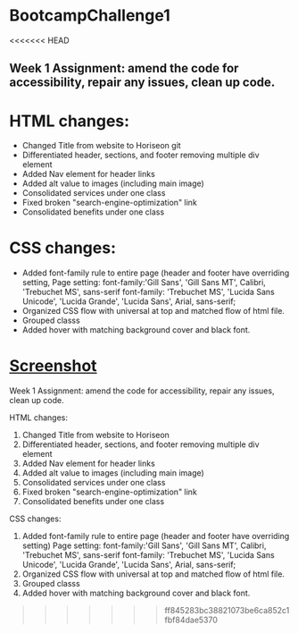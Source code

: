 # BootcampChallenge1
<<<<<<< HEAD
## Week 1 Assignment: amend the code for accessibility, repair any issues, clean up code.

# HTML changes:
 * Changed Title from website to Horiseon <!-- Changed <title>website</title> -->git 
 * Differentiated header, sections, and footer removing multiple div element
 * Added Nav element for header links
 * Added alt value to images (including main image)
 * Consolidated services under one class
 * Fixed broken "search-engine-optimization" link
 * Consolidated benefits under one class

# CSS changes:
 * Added font-family rule to entire page (header and footer have overriding setting, 
 Page setting: font-family:'Gill Sans', 'Gill Sans MT', Calibri, 'Trebuchet MS', sans-serif font-family: 'Trebuchet MS', 'Lucida Sans Unicode', 'Lucida Grande', 'Lucida Sans', Arial, sans-serif;
 * Organized CSS flow with universal at top and matched flow of html file.
 * Grouped classs
 * Added hover with matching background cover and black font.    

[Screenshot](urban-octo-telegram-main%5CScreenshot%20)
=======
Week 1 Assignment: amend the code for accessibility, repair any issues, clean up code.

HTML changes:
1. Changed Title from website to Horiseon <!-- Changed <title>website</title> -->
2. Differentiated header, sections, and footer removing multiple div element
3. Added Nav element for header links
4. Added alt value to images (including main image)
5. Consolidated services under one class
6. Fixed broken "search-engine-optimization" link
7. Consolidated benefits under one class

CSS changes:
1. Added font-family rule to entire page (header and footer have overriding setting)
    Page setting: font-family:'Gill Sans', 'Gill Sans MT', Calibri, 'Trebuchet MS', sans-serif
    font-family: 'Trebuchet MS', 'Lucida Sans Unicode', 'Lucida Grande', 'Lucida Sans', Arial, sans-serif;
2. Organized CSS flow with universal at top and matched flow of html file.
3. Grouped classs
4. Added hover with matching background cover and black font.    
>>>>>>> ff845283bc38821073be6ca852c1fbf84dae5370
